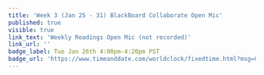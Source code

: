 ```yaml
---
title: 'Week 3 (Jan 25 - 31) BlackBoard Collaborate Open Mic'
published: true
visible: true
link_text: 'Weekly Readings Open Mic (not recorded)'
link_url: ''
badge_label: Tue Jan 26th 4:00pm-4:20pm PST
badge_url: 'https://www.timeanddate.com/worldclock/fixedtime.html?msg=CMPT-363+Review+and+Discussion&iso=20210129T1430&p1=256&am=20'
---
```

